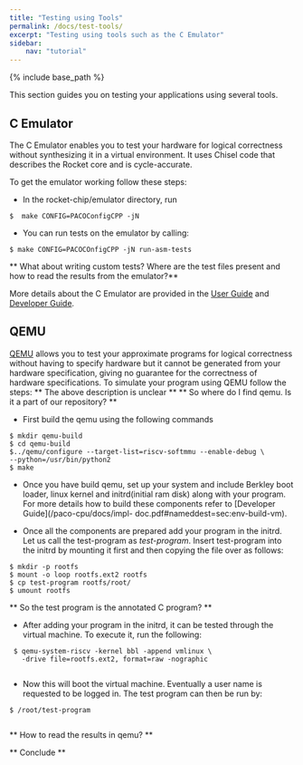 ```yaml
---
title: "Testing using Tools"
permalink: /docs/test-tools/
excerpt: "Testing using tools such as the C Emulator"
sidebar: 
    nav: "tutorial"
---
```


{% include base_path %}

This section guides you on testing your applications using several tools. 

## C Emulator
The C Emulator enables you to test your hardware for logical correctness without synthesizing it in a virtual environment. It uses Chisel code that describes the Rocket core and is cycle-accurate. 

To get the emulator working follow these steps:
- In the rocket-chip/emulator directory, run

```
$  make CONFIG=PACOConfigCPP -jN
```
- You can run tests on the emulator by calling:

```
$ make CONFIG=PACOCOnfigCPP -jN run-asm-tests
```

** What about writing custom tests? Where are the test files present and how to read the results from the emulator?**

More details about the C Emulator are provided in the [User Guide](/paco-cpu/docs/impl-doc.pdf#nameddest=sec:ug-c-emulator) and
[Developer Guide](/paco-cpu/docs/impl-doc.pdf#nameddest=sec:c-emulator). 

## QEMU

[QEMU](http://qemu.org/) allows you to test your approximate programs for logical correctness without
having to specify hardware but it cannot be generated from your hardware specification, giving no guarantee for the correctness of hardware specifications. To simulate your program using QEMU follow the steps:
** The above description is unclear **
** So where do I find qemu. Is it a part of our repository? **

- First build the qemu using the following commands

```
$ mkdir qemu-build
$ cd qemu-build
$../qemu/configure --target-list=riscv-softmmu --enable-debug \
--python=/usr/bin/python2
$ make

```

- Once you have build qemu, set up your system and include Berkley boot loader, linux kernel and initrd(initial ram disk)
 along with your program. For more details how to build these components refer to [Developer Guide](/paco-cpu/docs/impl- doc.pdf#nameddest=sec:env-build-vm).
 
- Once all the components are prepared add your program in the initrd. Let us call the test-program as *test-program*. Insert test-program into the initrd by mounting it first and then copying the file over as follows:
 
```
$ mkdir -p rootfs
$ mount -o loop rootfs.ext2 rootfs
$ cp test-program rootfs/root/
$ umount rootfs

```
 ** So the test program is the annotated C program? **
 
- After adding your program in the initrd, it can be tested through the virtual machine. To execute it, run the following:
 
```
 $ qemu-system-riscv -kernel bbl -append vmlinux \
   -drive file=rootfs.ext2, format=raw -nographic
   
```
 
- Now this will boot the virtual machine. Eventually a user name is requested to be logged in. The test program can then be run by:
 
```
$ /root/test-program
 
```
** How to read the results in qemu? **

** Conclude **
